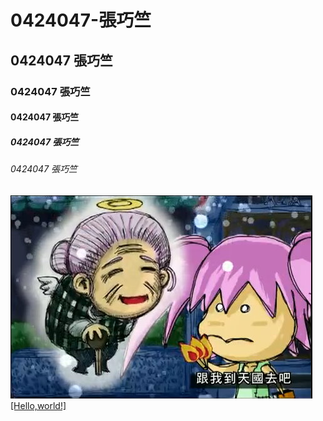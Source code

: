 # 0424047-張巧竺
## 0424047 張巧竺
### 0424047 張巧竺
#### 0424047 張巧竺
##### 0424047 張巧竺
###### 0424047 張巧竺
![SayDo](123.jpg "血多")
[[Hello,world!]](https://www.youtube.com/watch?v=uG2rbxfvV80 "Hello,world!")
